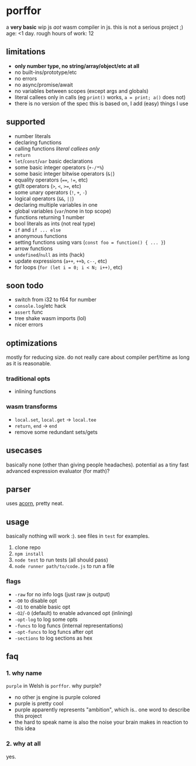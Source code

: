# porffor
a **very basic** wip js *aot* wasm compiler in js. this is not a serious project ;)<br>
age: <1 day. rough hours of work: 12

## limitations
- **only number type, no string/array/object/etc at all**
- no built-ins/prototype/etc
- no errors
- no async/promise/await
- no variables between scopes (except args and globals)
- literal callees only in calls (eg `print()` works, `a = print; a()` does not)
- there is no version of the spec this is based on, I add (easy) things I use

## supported
- number literals
- declaring functions
- calling functions *literal callees only*
- `return`
- `let`/`const`/`var` basic declarations
- some basic integer operators (`+-/*%`)
- some basic integer bitwise operators (`&|`)
- equality operators (`==`, `!=`, etc)
- gt/lt operators (`>`, `<`, `>=`, etc)
- some unary operators (`!`, `+`, `-`)
- logical operators (`&&`, `||`)
- declaring multiple variables in one
- global variables (`var`/none in top scope)
- functions returning 1 number
- bool literals as ints (not real type)
- `if` and `if ... else`
- anonymous functions
- setting functions using vars (`const foo = function() { ... }`)
- arrow functions
- `undefined`/`null` as ints (hack)
- update expressions (`a++`, `++b`, `c--`, etc)
- for loops (`for (let i = 0; i < N; i++)`, etc)

## soon todo
- switch from i32 to f64 for number
- `console.log`/etc hack
- `assert` func
- tree shake wasm imports (lol)
- nicer errors

## optimizations
mostly for reducing size. do not really care about compiler perf/time as long as it is reasonable.

### traditional opts
- inlining functions

### wasm transforms
- `local.set`, `local.get` -> `local.tee`
- `return`, `end` -> `end`
- remove some redundant sets/gets

## usecases
basically none (other than giving people headaches). potential as a tiny fast advanced expression evaluator (for math)?

## parser
uses [acorn](https://github.com/acornjs/acorn), pretty neat.

## usage
basically nothing will work :). see files in `test` for examples.

1. clone repo
2. `npm install`
3. `node test` to run tests (all should pass)
4. `node runner path/to/code.js` to run a file

### flags
- `-raw` for no info logs (just raw js output)
- `-O0` to disable opt
- `-O1` to enable basic opt
- `-O2`/`-O` (default) to enable advanced opt (inlining)
- `-opt-log` to log some opts
- `-funcs` to log funcs (internal representations)
- `-opt-funcs` to log funcs after opt
- `-sections` to log sections as hex

## faq

### 1. why name
`purple` in Welsh is `porffor`. why purple?
- no other js engine is purple colored
- purple is pretty cool
- purple apparently represents "ambition", which is.. one word to describe this project
- the hard to speak name is also the noise your brain makes in reaction to this idea

### 2. why at all
yes.